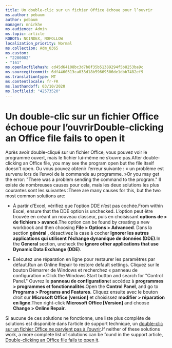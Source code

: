 ```yaml
---
title: Un double-clic sur un fichier Office échoue pour l’ouvrir
ms.author: pebaum
author: pebaum
manager: mnirkhe
ms.audience: Admin
ms.topic: article
ROBOTS: NOINDEX, NOFOLLOW
localization_priority: Normal
ms.collection: Adm_O365
ms.custom:
- "2200002"
- "161"
ms.openlocfilehash: cd45d64108bc3d7b8f35b51389294f5b8253ba9c
ms.sourcegitcommit: 6df4460313ca033d18b59669506de1dbb7482ef9
ms.translationtype: MT
ms.contentlocale: fr-FR
ms.lasthandoff: 03/10/2020
ms.locfileid: "42573520"
---
```

# <a name="double-clicking-an-office-file-fails-to-open-it"></a><span data-ttu-id="959ce-102">Un double-clic sur un fichier Office échoue pour l’ouvrir</span><span class="sxs-lookup"><span data-stu-id="959ce-102">Double-clicking an Office file fails to open it</span></span>

<span data-ttu-id="959ce-103">Après avoir double-cliqué sur un fichier Office, vous pouvez voir le programme ouvert, mais le fichier lui-même ne s’ouvre pas.</span><span class="sxs-lookup"><span data-stu-id="959ce-103">After double-clicking an Office file, you may see the program open but the file itself doesn't open.</span></span> <span data-ttu-id="959ce-104">Ou vous pouvez obtenir l’erreur suivante : « un problème est survenu lors de l’envoi de la commande au programme. »</span><span class="sxs-lookup"><span data-stu-id="959ce-104">Or you may get the error: "There was a problem sending the command to the program."</span></span> <span data-ttu-id="959ce-105">Il existe de nombreuses causes pour cela, mais les deux solutions les plus courantes sont les suivantes :</span><span class="sxs-lookup"><span data-stu-id="959ce-105">There are many causes for this, but the two most common solutions are:</span></span>

- <span data-ttu-id="959ce-106">À partir d’Excel, vérifiez que l’option DDE n’est pas cochée.</span><span class="sxs-lookup"><span data-stu-id="959ce-106">From within Excel, ensure that the DDE option is unchecked.</span></span> <span data-ttu-id="959ce-107">L’option peut être trouvée en créant un nouveau classeur, puis en choisissant **options de > de fichiers > avancé**.</span><span class="sxs-lookup"><span data-stu-id="959ce-107">The option can be found by creating a new workbook and then choosing **File > Options > Advanced**.</span></span> <span data-ttu-id="959ce-108">Dans la section **général** , désactivez la case à cocher **Ignorer les autres applications qui utilisent l’échange dynamique de données (DDE)**.</span><span class="sxs-lookup"><span data-stu-id="959ce-108">In the **General** section, uncheck the **Ignore other applications that use Dynamic Data Exchange (DDE)**.</span></span>

- <span data-ttu-id="959ce-109">Exécutez une réparation en ligne pour restaurer les paramètres par défaut.</span><span class="sxs-lookup"><span data-stu-id="959ce-109">Run an Online Repair to restore default settings.</span></span> <span data-ttu-id="959ce-110">Cliquez sur le bouton Démarrer de Windows et recherchez « panneau de configuration ».</span><span class="sxs-lookup"><span data-stu-id="959ce-110">Click the Windows Start button and search for "Control Panel."</span></span> <span data-ttu-id="959ce-111">Ouvrez le **panneau de configuration**et accédez à **programmes > programmes et fonctionnalités**.</span><span class="sxs-lookup"><span data-stu-id="959ce-111">Open the **Control Panel**, and go to **Programs > Programs and Features**.</span></span> <span data-ttu-id="959ce-112">Cliquez ensuite avec le bouton droit sur **Microsoft Office [version]** et choisissez **modifier > réparation en ligne**.</span><span class="sxs-lookup"><span data-stu-id="959ce-112">Then right-click **Microsoft Office [Version]** and choose **Change > Online Repair**.</span></span>

<span data-ttu-id="959ce-113">Si aucune de ces solutions ne fonctionne, une liste plus complète de solutions est disponible dans l’article de support technique, un [double-clic sur un fichier Office ne parvient pas à l’ouvrir](https://support.office.com/article/Double-clicking-an-Office-file-fails-to-open-it-1e9c0ad9-34c8-4440-a42e-d30186b29ed6).</span><span class="sxs-lookup"><span data-stu-id="959ce-113">If neither of these solutions work, a more complete list of solutions can be found in the support article, [Double-clicking an Office file fails to open it](https://support.office.com/article/Double-clicking-an-Office-file-fails-to-open-it-1e9c0ad9-34c8-4440-a42e-d30186b29ed6).</span></span>
